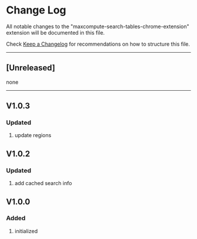 # Change Log

All notable changes to the "maxcompute-search-tables-chrome-extension" extension will be documented in this file.

Check [Keep a Changelog](http://keepachangelog.com/) for recommendations on how to structure this file.

--------------------------------------------------------------------
## [Unreleased]
none

---------------------------------------------------------------------

## V1.0.3
### Updated
1. update regions

## V1.0.2
### Updated
1. add cached search info

## V1.0.0
### Added
1. initialized
